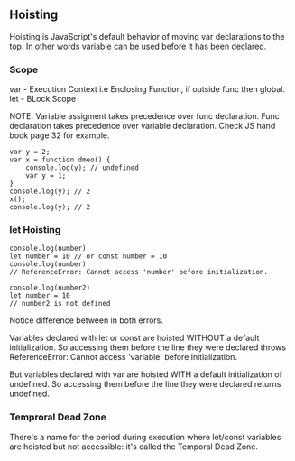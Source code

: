 ## Hoisting

Hoisting is JavaScript's default behavior of moving var declarations to the top.
In other words variable can be used before it has been declared.

### Scope
var - Execution Context i.e Enclosing Function, if outside func then global.
let - BLock Scope

NOTE: 
Variable assigment takes precedence over func declaration.
Func declaration takes precedence over variable declaration.
Check JS hand book page 32 for example.
```
var y = 2;
var x = function dmeo() {
    console.log(y); // undefined
    var y = 1;
}
console.log(y); // 2
x();
console.log(y); // 2
```


### let Hoisting

```
console.log(number)
let number = 10 // or const number = 10
console.log(number)
// ReferenceError: Cannot access 'number' before initialization.
```

```
console.log(number2)
let number = 10
// number2 is not defined
```

Notice difference between in both errors.

Variables declared with let or const are hoisted WITHOUT a default initialization. So accessing them before the line they were declared throws ReferenceError: Cannot access 'variable' before initialization.

But variables declared with var are hoisted WITH a default initialization of undefined. So accessing them before the line they were declared returns undefined.

### Temproral Dead Zone
There's a name for the period during execution where let/const variables are hoisted but not accessible: it's called the Temporal Dead Zone.